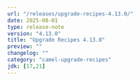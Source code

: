 ```yaml
---
url: "/releases/upgrade-recipes-4.13.0/"
date: 2025-08-01
type: release-note
version: "4.13.0"
title: "Upgrade Recipes 4.13.0"
preview: ""
changelog: ""
category: "camel-upgrade-recipes"
jdk: [17,21]
---
```

